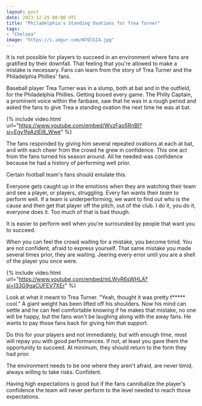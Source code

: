 ```yaml
---
layout: post
date: 2023-12-25 08:00 UTC
title: "Philadelphia's Standing Ovations for Trea Turner"
tags:
- "Chelsea"
image: "https://i.imgur.com/W7QlGI4.jpg"
---
```


It is not possible for players to succeed in an environment where fans are gratified by their downfall. That feeling that you're allowed to make a mistake is necessary. Fans can learn from the story of Trea Turner and the Philadelphia Phillies' fans.

<!---more--->

Baseball player Trea Turner was in a slump, both at bat and in the outfield, for the Philadelphia Phillies. Getting booed every game. The Philly Captain, a prominent voice within the fanbase, saw that he was in a rough period and asked the fans to give Trea a standing ovation the next time he was at bat.

{% include video.html url="https://www.youtube.com/embed/WvzFao5RnBI?si=Egy1feAzIEl8_Wwe" %}

The fans responded by giving him several repeated ovations at each at bat, and with each cheer from the crowd he grew in confidence. This one act from the fans turned his season around. All he needed was confidence because he had a history of performing well prior. 

Certain football team's fans should emulate this. 

Everyone gets caught up in the emotions when they are watching their team and see a player, or players, struggling. Every fan wants their *team* to perform well. If a team is underperforming, we want to find out who is the cause and then get that player off the pitch, out of the club. I do it, you do it, everyone does it. Too much of that is bad though.

It is easier to perform well when you're surrounded by people that want you to succeed.

When you can feel the crowd waiting for a mistake, you become timid. You are not confident, afraid to express yourself. That same mistake you made several times prior, they are waiting. Jeering every error until you are a shell of the player you once were. 

{% include video.html url="https://www.youtube.com/embed/mLWvR6sWHLA?si=I33G9gaCUFEV7XEr" %}

Look at what it meant to Trea Turner. "Yeah, thought it was pretty f***** cool." A giant weight has been lifted off his shoulders. Now his mind can settle and he can feel comfortable knowing if he makes that mistake, no one will be happy, but the fans won't be laughing along with the away fans. He wants to pay those fans back for giving him that support.

Do this for your players and not immediately, but with enough time, most will repay you with good performances. If not, at least you gave them the opportunity to succeed. At minimum, they should return to the form they had prior. 

The environment needs to be one where they aren't afraid, are never timid, always willing to take risks. Confident. 

Having high expectations is good but if the fans cannibalize the player's confidence the team will never perform to the level needed to reach those expectations. 